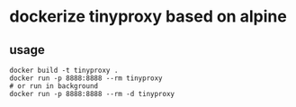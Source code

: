 # dockerize tinyproxy based on alpine

## usage
```
docker build -t tinyproxy .
docker run -p 8888:8888 --rm tinyproxy
# or run in background
docker run -p 8888:8888 --rm -d tinyproxy
```

